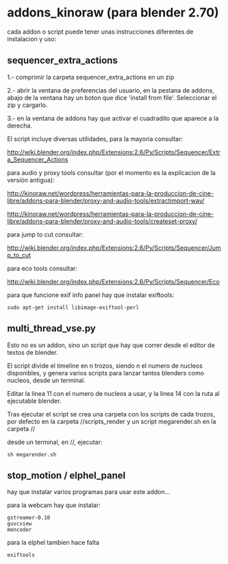 addons_kinoraw (para blender 2.70)
===================================

cada addon o script puede tener unas instrucciones diferentes de instalacion y uso:


sequencer_extra_actions
-----------------------

1.- comprimir la carpeta sequencer_extra_actions en un zip

2.- abrir la ventana de preferencias del usuario, en la pestana de addons, abajo de la ventana hay un boton que dice 'install from file'. Seleccionar el zip y cargarlo.

3.- en la ventana de addons hay que activar el cuadradito que aparece a la derecha.

El script incluye diversas utilidades, para la mayoria consultar:

http://wiki.blender.org/index.php/Extensions:2.6/Py/Scripts/Sequencer/Extra_Sequencer_Actions

para audio y proxy tools consultar (por el momento es la explicacion de la versión antigua):

http://kinoraw.net/wordpress/herramientas-para-la-produccion-de-cine-libre/addons-para-blender/proxy-and-audio-tools/extractimport-wav/

http://kinoraw.net/wordpress/herramientas-para-la-produccion-de-cine-libre/addons-para-blender/proxy-and-audio-tools/createset-proxy/

para jump to cut consultar:

http://wiki.blender.org/index.php/Extensions:2.6/Py/Scripts/Sequencer/Jump_to_cut

para eco tools consultar:

http://wiki.blender.org/index.php/Extensions:2.6/Py/Scripts/Sequencer/Eco

para que funcione exif info panel hay que instalar exiftools:

    sudo apt-get install libimage-exiftool-perl

multi_thread_vse.py
-------------------------------

Esto no es un addon, sino un script que hay que correr desde el editor de textos de blender. 

El script divide el timeline en n trozos, siendo n el numero de nucleos disponibles, y genera varios scripts para lanzar tantos blenders como nucleos, desde un terminal.

Editar la linea 11 con el numero de nucleos a usar, y la linea 14 con la ruta al ejecutable blender.

Tras ejecutar el script se crea una carpeta con los scripts de cada trozos, por defecto en la carpeta //scripts_render y un script megarender.sh en la carpeta //

desde un terminal, en //, ejecutar:

    sh megarender.sh

stop_motion / elphel_panel
------------------------

hay que instalar varios programas para usar este addon...

para la webcam hay que instalar:

    gstreamer-0.10
    guvcview
    mencoder

para la elphel tambien hace falta

    exiftools

